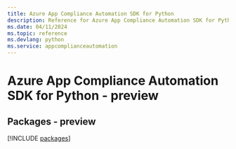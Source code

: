 ```yaml
---
title: Azure App Compliance Automation SDK for Python
description: Reference for Azure App Compliance Automation SDK for Python
ms.date: 04/11/2024
ms.topic: reference
ms.devlang: python
ms.service: appcomplianceautomation
---
```

# Azure App Compliance Automation SDK for Python - preview
## Packages - preview
[!INCLUDE [packages](app-compliance-automation-index.md)]